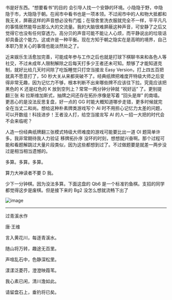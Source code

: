 书是好东西。“想要看书”的目的 会引导人找一个安静的环境。小隐隐于野，中隐隐于市，大隐隐于朝。在闹市中看书也是一项本领。不过闹市中的人和物大抵都和我无关，屏蔽这样的声音想必没有门槛；在宿舍里洗衣服就完全不一样，平平凡凡的事情居然能导出那么大的交流量。我的大脑很难屏蔽这种声音，可安静了之后又觉得它也没有任何穿透力。高分贝的声音可能不能让人心烦，而平静说出的垃圾话却具备这个能力。这或许是一种平衡。现在方知于朝之隐实在是高明的境界，自己本职乃至关心的事情也能淡然处之了。

近来娱乐生活愈加完善，可能成年参与工作之后也就是打球下棋聊书来和各色人等社交，不过未成年人限制解除之后每天打多少王者还未可知。颓够了才能知道克制，就好比给几天时间除了吃饭睡觉只打空当接龙 Easy Version，打上四五百把就真不愿意打了，50 秒大关从来都突破不了。经典纸牌把难度开特级大师之后变得非常无趣，因为记忆力不够，根本判断不出来哪些牌不应该往下拉。究竟应该把黑色的 K 还是红色的 K 放到空列上？常常一两分钟分钟就 “祝好运” 了。更别提 翻三张 和 拉斯维加斯式，抽牌之间还存在拓扑序像是写着 “回头是岸” 的南墙。更恶心的是没法反思复盘，好一点的 GG 时能大概知道哪步走错，更多时候就完全在当丈二和尚。想给这种朴素牌类游戏写个 AI 时不用担心记忆力太差的问题，可以开数组！科技进步！王者没人打，给空当接龙写 AI 的人一招一大把的时代会不会来临呢？

人造一份经典纸牌翻三张模式特级大师难度的游戏可能要比出一道 OI 题简单许多。我非常期待我人力验证 移牌拓扑序 没环的时刻，想想就兴奋啊。那个过程可能和看题解跳过大量片段类似，因为这些都想到过了。不过做题要是就差一两步没过是相当相当遗憾的。

多算。多算。多算。

算力大神读者不要 D 我。

少下一分钟棋。因为没法多算。下面这盘的 Qb6 是一个标准钓鱼棋。支招的同学都觉得这步是废棋。但是接下来的 Bg2 没怎么想就流畅下出了

![image](https://img2022.cnblogs.com/blog/1797571/202207/1797571-20220729205947241-386152296.gif)

---

过青溪水作

唐·王维

言入黄花川，每逐青溪水。

随山将万转，趣途无百里。

声喧乱石中，色静深松里。

漾漾泛菱荇，澄澄映葭苇。

我心素已闲，清川澹如此。

请留盘石上，垂钓将已矣。
